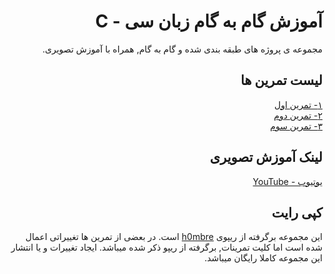 <div dir="rtl">

# آموزش گام به گام زبان سی - C

مجموعه ی پروژه های طبقه بندی شده و گام به گام, همراه با آموزش تصویری.

## لیست تمرین ها

[۱- تمرین اول](https://github.com/armixz/Epic-C/tree/main/Tamrin1)<br />
[۲- تمرین دوم](https://github.com/armixz/Epic-C/tree/main/Tamrin2)<br />
[۳- تمرین سوم](https://github.com/armixz/Epic-C/tree/main/Tamrin3)<br />

## لینک آموزش تصویری

[یوتیوب - YouTube](https://youtube.com/playlist?list=PL1afAhuMIDizNFSCR_YzyphI_FZT8dm8o)<br />

## کپی رایت

این مجموعه برگرفته از ریپوی 
[h0mbre](https://github.com/h0mbre/Learning-C)
 است.
در بعضی از تمرین ها تغییراتی اعمال شده است اما کلیت تمرینات, برگرفته از ریپو ذکر شده میباشد.
ایجاد تغییرات و یا انتشار این مجموعه کاملا رایگان میباشد.

</div>

